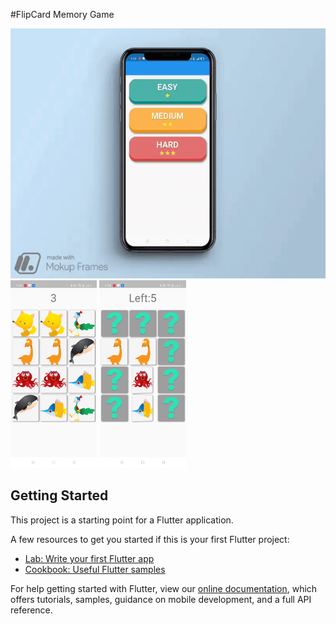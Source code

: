 #FlipCard Memory Game

<img src="/screenshots/flipcard.gif" Height="400" >

<img src="/screenshots/game1.jpg" Height="300">
<img src="/screenshots/game2.jpg" Height="300">






## Getting Started

This project is a starting point for a Flutter application.

A few resources to get you started if this is your first Flutter project:

- [Lab: Write your first Flutter app](https://flutter.dev/docs/get-started/codelab)
- [Cookbook: Useful Flutter samples](https://flutter.dev/docs/cookbook)

For help getting started with Flutter, view our
[online documentation](https://flutter.dev/docs), which offers tutorials,
samples, guidance on mobile development, and a full API reference.
